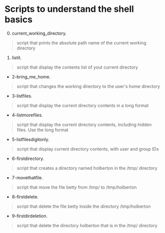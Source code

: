 # Scripts to understand the shell basics
0. current_working_directory.
>
> script that prints the absolute path name of the current working directory
>
1. listit.
>
> script that display the contents list of yout current directory
>
+ 2-bring_me_home.
>
> script that changes the working directory to the user's home directory
>
+ 3-listfiles.
>
> script that display the current directory contents in a long format
>
+ 4-listmorefiles.
>
> script that display the current directory contents, including hidden files. Use the long format
>
+ 5-listfilesdigitonly.
>
> script that display current directory contents, with user and group IDs
>
+ 6-firstdirectory.
>
> script that creates a directory named holberton in the /tmp/ directory
>
+ 7-movethatfile.
>
> script that move the file betty from /tmp/ to /tmp/holberton
>
+ 8-firstdelete.
>
> script that delete the file betty inside the directory /tmp/holberton
>
+ 9-firstdirdeletion.
>
> script that delete the directory holberton that is in the /tmp/ directory
>







